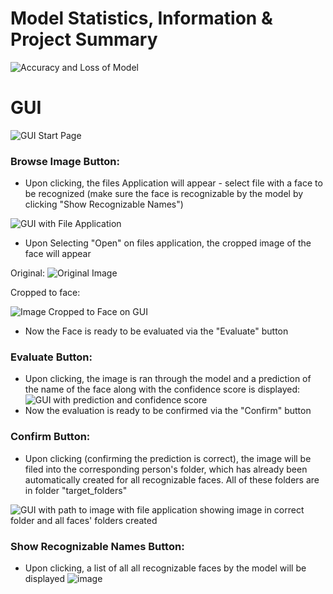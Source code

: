 # Model Statistics, Information & Project Summary
![Accuracy and Loss of Model](https://github.com/kcoats4024/Facial-Detection-and-Recognition/assets/112397460/b453a31c-6590-4f48-b676-032816770375)

# GUI

![GUI Start Page](https://github.com/kcoats4024/Facial-Detection-and-Recognition/assets/112397460/4412c0f0-4575-45ba-9eef-bf64548d3862)

### Browse Image Button:
- Upon clicking, the files Application will appear - select file with a face to be recognized (make sure the face is recognizable by the model by clicking "Show Recognizable Names")

![GUI with File Application](https://github.com/kcoats4024/Facial-Detection-and-Recognition/assets/112397460/21b5c698-c474-4182-86fb-1964d67aa377)
- Upon Selecting "Open" on files application, the cropped image of the face will appear

Original:
![Original Image](https://github.com/kcoats4024/Facial-Detection-and-Recognition/assets/112397460/0d02466e-e798-4ddc-bc29-0c9fd0fe1241)

Cropped to face:

![Image Cropped to Face on GUI](https://github.com/kcoats4024/Facial-Detection-and-Recognition/assets/112397460/ea7c5e02-a108-41be-a285-0ac9c0278996)

- Now the Face is ready to be evaluated via the "Evaluate" button

### Evaluate Button:
- Upon clicking, the image is ran through the model and a prediction of the name of the face along with the confidence score is displayed:
![GUI with prediction and confidence score](https://github.com/kcoats4024/Facial-Detection-and-Recognition/assets/112397460/5dc193a2-f71a-4037-b601-60084f101fa5)
- Now the evaluation is ready to be confirmed via the "Confirm" button

### Confirm Button:
- Upon clicking (confirming the prediction is correct), the image will be filed into the corresponding person's folder, which has already been automatically created for all recognizable faces. All of these folders are in folder "target_folders"

![GUI with path to image with file application showing image in correct folder and all faces' folders created](https://github.com/kcoats4024/Facial-Detection-and-Recognition/assets/112397460/a1b82b82-3feb-40f7-8b01-9cf2a0af1d1f)

### Show Recognizable Names Button:
- Upon clicking, a list of all all recognizable faces by the model will be displayed
![image](https://github.com/kcoats4024/Facial-Detection-and-Recognition/assets/112397460/b48d44dc-c7eb-4289-84d7-560aa9a4a270)
